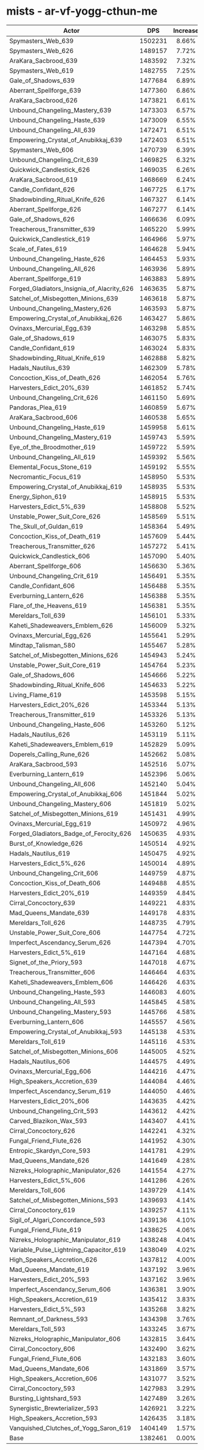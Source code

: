 # mists - ar-vf-yogg-cthun-me
| Actor | DPS | Increase |
|---|:---:|:---:|
|Spymasters_Web_639|1502231|8.66%|
|Spymasters_Web_626|1489157|7.72%|
|AraKara_Sacbrood_639|1483592|7.32%|
|Spymasters_Web_619|1482755|7.25%|
|Gale_of_Shadows_639|1477684|6.89%|
|Aberrant_Spellforge_639|1477360|6.86%|
|AraKara_Sacbrood_626|1473821|6.61%|
|Unbound_Changeling_Mastery_639|1473303|6.57%|
|Unbound_Changeling_Haste_639|1473009|6.55%|
|Unbound_Changeling_All_639|1472471|6.51%|
|Empowering_Crystal_of_Anubikkaj_639|1472403|6.51%|
|Spymasters_Web_606|1470739|6.39%|
|Unbound_Changeling_Crit_639|1469825|6.32%|
|Quickwick_Candlestick_626|1469035|6.26%|
|AraKara_Sacbrood_619|1468669|6.24%|
|Candle_Confidant_626|1467725|6.17%|
|Shadowbinding_Ritual_Knife_626|1467327|6.14%|
|Aberrant_Spellforge_626|1467277|6.14%|
|Gale_of_Shadows_626|1466636|6.09%|
|Treacherous_Transmitter_639|1465220|5.99%|
|Quickwick_Candlestick_619|1464966|5.97%|
|Scale_of_Fates_619|1464628|5.94%|
|Unbound_Changeling_Haste_626|1464453|5.93%|
|Unbound_Changeling_All_626|1463936|5.89%|
|Aberrant_Spellforge_619|1463883|5.89%|
|Forged_Gladiators_Insignia_of_Alacrity_626|1463635|5.87%|
|Satchel_of_Misbegotten_Minions_639|1463618|5.87%|
|Unbound_Changeling_Mastery_626|1463593|5.87%|
|Empowering_Crystal_of_Anubikkaj_626|1463427|5.86%|
|Ovinaxs_Mercurial_Egg_639|1463298|5.85%|
|Gale_of_Shadows_619|1463075|5.83%|
|Candle_Confidant_619|1463024|5.83%|
|Shadowbinding_Ritual_Knife_619|1462888|5.82%|
|Hadals_Nautilus_639|1462309|5.78%|
|Concoction_Kiss_of_Death_626|1462054|5.76%|
|Harvesters_Edict_20%_639|1461852|5.74%|
|Unbound_Changeling_Crit_626|1461150|5.69%|
|Pandoras_Plea_619|1460859|5.67%|
|AraKara_Sacbrood_606|1460538|5.65%|
|Unbound_Changeling_Haste_619|1459958|5.61%|
|Unbound_Changeling_Mastery_619|1459743|5.59%|
|Eye_of_the_Broodmother_619|1459722|5.59%|
|Unbound_Changeling_All_619|1459392|5.56%|
|Elemental_Focus_Stone_619|1459192|5.55%|
|Necromantic_Focus_619|1458950|5.53%|
|Empowering_Crystal_of_Anubikkaj_619|1458935|5.53%|
|Energy_Siphon_619|1458915|5.53%|
|Harvesters_Edict_5%_639|1458808|5.52%|
|Unstable_Power_Suit_Core_626|1458569|5.51%|
|The_Skull_of_Guldan_619|1458364|5.49%|
|Concoction_Kiss_of_Death_619|1457609|5.44%|
|Treacherous_Transmitter_626|1457272|5.41%|
|Quickwick_Candlestick_606|1457090|5.40%|
|Aberrant_Spellforge_606|1456630|5.36%|
|Unbound_Changeling_Crit_619|1456491|5.35%|
|Candle_Confidant_606|1456488|5.35%|
|Everburning_Lantern_626|1456388|5.35%|
|Flare_of_the_Heavens_619|1456381|5.35%|
|Mereldars_Toll_639|1456101|5.33%|
|Kaheti_Shadeweavers_Emblem_626|1456009|5.32%|
|Ovinaxs_Mercurial_Egg_626|1455641|5.29%|
|Mindtap_Talisman_580|1455467|5.28%|
|Satchel_of_Misbegotten_Minions_626|1454943|5.24%|
|Unstable_Power_Suit_Core_619|1454764|5.23%|
|Gale_of_Shadows_606|1454666|5.22%|
|Shadowbinding_Ritual_Knife_606|1454633|5.22%|
|Living_Flame_619|1453598|5.15%|
|Harvesters_Edict_20%_626|1453344|5.13%|
|Treacherous_Transmitter_619|1453326|5.13%|
|Unbound_Changeling_Haste_606|1453260|5.12%|
|Hadals_Nautilus_626|1453119|5.11%|
|Kaheti_Shadeweavers_Emblem_619|1452829|5.09%|
|Doperels_Calling_Rune_626|1452662|5.08%|
|AraKara_Sacbrood_593|1452516|5.07%|
|Everburning_Lantern_619|1452396|5.06%|
|Unbound_Changeling_All_606|1452140|5.04%|
|Empowering_Crystal_of_Anubikkaj_606|1451844|5.02%|
|Unbound_Changeling_Mastery_606|1451819|5.02%|
|Satchel_of_Misbegotten_Minions_619|1451431|4.99%|
|Ovinaxs_Mercurial_Egg_619|1450972|4.96%|
|Forged_Gladiators_Badge_of_Ferocity_626|1450635|4.93%|
|Burst_of_Knowledge_626|1450514|4.92%|
|Hadals_Nautilus_619|1450475|4.92%|
|Harvesters_Edict_5%_626|1450014|4.89%|
|Unbound_Changeling_Crit_606|1449759|4.87%|
|Concoction_Kiss_of_Death_606|1449488|4.85%|
|Harvesters_Edict_20%_619|1449359|4.84%|
|Cirral_Concoctory_639|1449221|4.83%|
|Mad_Queens_Mandate_639|1449178|4.83%|
|Mereldars_Toll_626|1448735|4.79%|
|Unstable_Power_Suit_Core_606|1447754|4.72%|
|Imperfect_Ascendancy_Serum_626|1447394|4.70%|
|Harvesters_Edict_5%_619|1447164|4.68%|
|Signet_of_the_Priory_593|1447018|4.67%|
|Treacherous_Transmitter_606|1446464|4.63%|
|Kaheti_Shadeweavers_Emblem_606|1446426|4.63%|
|Unbound_Changeling_Haste_593|1446083|4.60%|
|Unbound_Changeling_All_593|1445845|4.58%|
|Unbound_Changeling_Mastery_593|1445766|4.58%|
|Everburning_Lantern_606|1445557|4.56%|
|Empowering_Crystal_of_Anubikkaj_593|1445138|4.53%|
|Mereldars_Toll_619|1445116|4.53%|
|Satchel_of_Misbegotten_Minions_606|1445005|4.52%|
|Hadals_Nautilus_606|1444575|4.49%|
|Ovinaxs_Mercurial_Egg_606|1444216|4.47%|
|High_Speakers_Accretion_639|1444084|4.46%|
|Imperfect_Ascendancy_Serum_619|1444050|4.46%|
|Harvesters_Edict_20%_606|1443635|4.42%|
|Unbound_Changeling_Crit_593|1443612|4.42%|
|Carved_Blazikon_Wax_593|1443407|4.41%|
|Cirral_Concoctory_626|1442241|4.32%|
|Fungal_Friend_Flute_626|1441952|4.30%|
|Entropic_Skardyn_Core_593|1441781|4.29%|
|Mad_Queens_Mandate_626|1441649|4.28%|
|Nizreks_Holographic_Manipulator_626|1441554|4.27%|
|Harvesters_Edict_5%_606|1441286|4.26%|
|Mereldars_Toll_606|1439729|4.14%|
|Satchel_of_Misbegotten_Minions_593|1439693|4.14%|
|Cirral_Concoctory_619|1439257|4.11%|
|Sigil_of_Algari_Concordance_593|1439136|4.10%|
|Fungal_Friend_Flute_619|1438625|4.06%|
|Nizreks_Holographic_Manipulator_619|1438248|4.04%|
|Variable_Pulse_Lightning_Capacitor_619|1438049|4.02%|
|High_Speakers_Accretion_626|1437812|4.00%|
|Mad_Queens_Mandate_619|1437192|3.96%|
|Harvesters_Edict_20%_593|1437162|3.96%|
|Imperfect_Ascendancy_Serum_606|1436381|3.90%|
|High_Speakers_Accretion_619|1435412|3.83%|
|Harvesters_Edict_5%_593|1435268|3.82%|
|Remnant_of_Darkness_593|1434398|3.76%|
|Mereldars_Toll_593|1433245|3.67%|
|Nizreks_Holographic_Manipulator_606|1432815|3.64%|
|Cirral_Concoctory_606|1432490|3.62%|
|Fungal_Friend_Flute_606|1432183|3.60%|
|Mad_Queens_Mandate_606|1431869|3.57%|
|High_Speakers_Accretion_606|1431077|3.52%|
|Cirral_Concoctory_593|1427983|3.29%|
|Bursting_Lightshard_593|1427489|3.26%|
|Synergistic_Brewterializer_593|1426921|3.22%|
|High_Speakers_Accretion_593|1426435|3.18%|
|Vanquished_Clutches_of_Yogg_Saron_619|1404149|1.57%|
|Base|1382461|0.00%|

